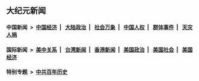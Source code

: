 ## 大纪元新闻

#### 中国新闻 &nbsp;>&nbsp; [中国经济](indexes/ncid283/README.md?07100845) &nbsp;| &nbsp; [大陆政治](indexes/ncid277/README.md?07100845) &nbsp;| &nbsp; [社会万象](indexes/ncid282/README.md?07100845) &nbsp;| &nbsp; [中国人权](indexes/ncid278/README.md?07100845) &nbsp;| &nbsp; [群体事件](indexes/ncid279/README.md?07100845) &nbsp;| &nbsp; [天灾人祸](indexes/ncid280/README.md?07100845)

#### 国际新闻 &nbsp;>&nbsp; [美中关系](indexes/nf1412576/README.md?07100845) &nbsp;| &nbsp; [台湾新闻](indexes/ncid1349361/README.md?07100845) &nbsp;| &nbsp; [香港新闻](indexes/ncid1349362/README.md?07100845) &nbsp;| &nbsp; [美国政治](indexes/ncid1078159/README.md?07100845) &nbsp;| &nbsp; [美国社会](indexes/ncid1078160/README.md?07100845) &nbsp;| &nbsp; [美国经济](indexes/ncid1078158/README.md?07100845)

#### 特别专题 &nbsp;>&nbsp; [中共百年历史](https://github.com/easy2view/epoch-special/blob/master/README.md?07100845)  

